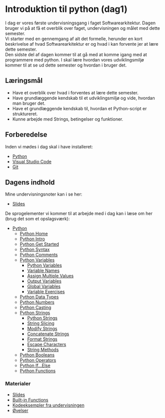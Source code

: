 # Introduktion til python (dag1)
I dag er vores første undervisningsgang i faget Softwarearkitektur. Dagen bruger vi på at få et overblik over faget, undervisningen og målet med dette semester.     
Vi starter med en gennemgang af alt det formelle, herunder en kort beskrivelse af hvad Softwarearkitektur er og hvad i kan  forvente jer at lære dette semester.     
Den sidste del af dagen kommer til at gå med at komme igang med at programmere med python. I skal lære hvordan vores udviklingsmiljø kommer til at se ud dette semester og hvordan i bruger det. 


## Læringsmål
- Have et overblik over hvad i forventes at lære dette semester. 
- Have grundlæggende kendskab til et udviklingsmiljø og vide, hvordan man bruger det.  
- Have et grundlæggende kendskab til, hvordan et Python-script er struktureret.  
- Kunne arbejde med Strings, betingelser og funktioner.

## Forberedelse
Inden vi mødes i dag skal i have installeret: 
* [Python](https://www.python.org/downloads/)
* [Visual Studio Code](https://code.visualstudio.com/)
* [Git](https://git-scm.com/downloads)

## Dagens indhold
Mine undervisningsnoter kan i se her:

* [Slides](slides.ipynb)

De sprogelementer vi kommer til at arbejde med i dag kan i læse om her (brug det som et opslagsværk):


- [Python](https://www.w3schools.com/python/default.asp)
  - [Python Home](https://www.w3schools.com/python/default.asp)
  - [Python Intro](https://www.w3schools.com/python/python_intro.asp)
  - [Python Get Started](https://www.w3schools.com/python/python_getstarted.asp)
  - [Python Syntax](https://www.w3schools.com/python/python_syntax.asp)
  - [Python Comments](https://www.w3schools.com/python/python_comments.asp)
  - [Python Variables](https://www.w3schools.com/python/python_variables.asp)
    - [Python Variables](https://www.w3schools.com/python/python_variables.asp)
    - [Variable Names](https://www.w3schools.com/python/python_variables_names.asp)
    - [Assign Multiple Values](https://www.w3schools.com/python/python_variables_multiple.asp)
    - [Output Variables](https://www.w3schools.com/python/python_variables_output.asp)
    - [Global Variables](https://www.w3schools.com/python/python_variables_global.asp)
    - [Variable Exercises](https://www.w3schools.com/python/python_variables_exercises.asp)
  - [Python Data Types](https://www.w3schools.com/python/python_datatypes.asp)
  - [Python Numbers](https://www.w3schools.com/python/python_numbers.asp)
  - [Python Casting](https://www.w3schools.com/python/python_casting.asp)
  - [Python Strings](https://www.w3schools.com/python/python_strings.asp)
    - [Python Strings](https://www.w3schools.com/python/python_strings.asp)
    - [String Slicing](https://www.w3schools.com/python/python_strings_slicing.asp)
    - [Modify Strings](https://www.w3schools.com/python/python_strings_modify.asp)
    - [Concatenate Strings](https://www.w3schools.com/python/python_strings_concatenate.asp)
    - [Format Strings](https://www.w3schools.com/python/python_strings_format.asp)
    - [Escape Characters](https://www.w3schools.com/python/python_strings_escape.asp)
    - [String Methods](https://www.w3schools.com/python/python_strings_methods.asp)
  - [Python Booleans](https://www.w3schools.com/python/python_booleans.asp)
  - [Python Operators](https://www.w3schools.com/python/python_operators.asp)
  - [Python If...Else](https://www.w3schools.com/python/python_conditions.asp)
  - [Python Functions](https://www.w3schools.com/python/python_functions.asp)

### Materialer

* [Slides]()
* [Built-in Functions](https://docs.python.org/3/library/functions.html)
* [Kodeeksempler fra undervisningen]()
* [Øvelser](exercises.md)



